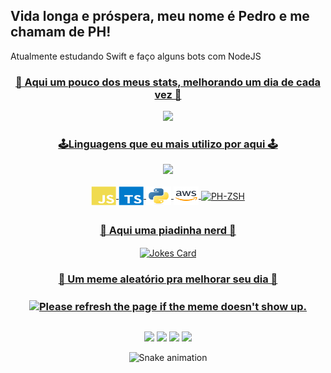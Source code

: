 ## Vida longa e próspera, meu nome é Pedro e me chamam de PH!
Atualmente estudando Swift e faço alguns bots com NodeJS
<div align="center">
  <a href="https://github.com/phsantosit">
  <h3>💪 Aqui um pouco dos meus stats, melhorando um dia de cada vez 💪</h3>
  <img height="180em" src="https://github-readme-stats.vercel.app/api?username=phsantosit&show_icons=true&theme=dracula&include_all_commits=true&count_private=true"/>
  <h3>🕹️Linguagens que eu mais utilizo por aqui 🕹️ </h3>
  <img height="180em" src="https://github-readme-stats.vercel.app/api/top-langs/?username=phsantosit&layout=compact&langs_count=7&theme=dracula"/>
</div>
<div align ="center" style="display: inline_block"><br>
  <img align="center" alt="PH-Js" height="30" width="40" src="https://raw.githubusercontent.com/devicons/devicon/master/icons/javascript/javascript-plain.svg">
  <img align="center" alt="PH-Ts" height="30" width="40" src="https://raw.githubusercontent.com/devicons/devicon/master/icons/typescript/typescript-plain.svg">
  <img align="center" alt="PH-Python" height="30" width="40" src="https://raw.githubusercontent.com/devicons/devicon/master/icons/python/python-original.svg">
  <img align="center" alt="PH-AWS" height="30" width="40" src="https://raw.githubusercontent.com/github/explore/main/topics/aws/aws.png">
  <img align="center" alt="PH-ZSH" height="30" width="40" src="https://camo.githubusercontent.com/3ec75cb1c3278cce3c661d3bcf72a4eca75db241a6ace648ea014b02f3f44458/68747470733a2f2f73332e616d617a6f6e6177732e636f6d2f6f686d797a73682f6f682d6d792d7a73682d6c6f676f2e706e67">
</div>

  ##

<div align="center">
  <h3>🎲 Aqui uma piadinha nerd 🎲</h3>
  <img align="center" src="https://readme-jokes.vercel.app/api" alt="Jokes Card" />
  <h3>🎲 Um meme aleatório pra melhorar seu dia 🎲<h3>
  <img align="center" src='https://random-memer.herokuapp.com/' title="Meme" alt="Please refresh the page if the meme doesn't show up."> </div>

  ##

<div align="center">
  <a href="https://instagram.com/phssantos7" target="_blank"><img src="https://img.shields.io/badge/-Instagram-%23E4405F?style=for-the-badge&logo=instagram&logoColor=white" target="_blank"></a>
 	<a href="https://www.twitch.tv/yushodai" target="_blank"><img src="https://img.shields.io/badge/Twitch-9146FF?style=for-the-badge&logo=twitch&logoColor=white" target="_blank"></a>
  <a href = "mailto:rivieiropedro@gmail.com"><img src="https://img.shields.io/badge/-Gmail-%23333?style=for-the-badge&logo=gmail&logoColor=white" target="_blank"></a>
  <a href="https://www.linkedin.com/in/phsantosit" target="_blank"><img src="https://img.shields.io/badge/-LinkedIn-%230077B5?style=for-the-badge&logo=linkedin&logoColor=white" target="_blank"></a>

  ![Snake animation](https://github.com/phsantosit/rafaballerini/blob/output/github-contribution-grid-snake.svg)

</div>

